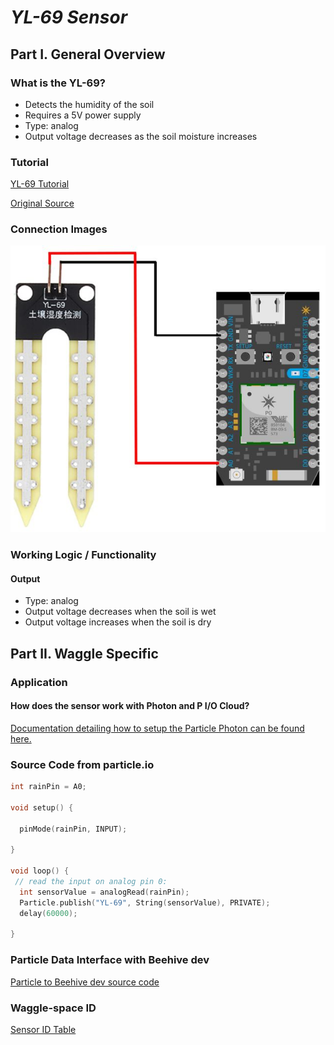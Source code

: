 # *YL-69 Sensor*
## Part I. General Overview
### What is the YL-69?

  * Detects the humidity of the soil
  * Requires a 5V power supply
  * Type: analog
  * Output voltage decreases as the soil moisture increases

### Tutorial
[YL-69 Tutorial](https://github.com/charihara/Experimental_Sensors/blob/master/Datasheets/YL69_Guide.pdf)

[Original Source](https://randomnerdtutorials.com/guide-for-soil-moisture-sensor-yl-69-or-hl-69-with-the-arduino/)
### Connection Images
![image of YL-69 connection](https://github.com/charihara/Experimental_Sensors/blob/master/Images/YL69_Connection.JPG)
### Working Logic / Functionality
#### Output

  * Type: analog
  * Output voltage decreases when the soil is wet
  * Output voltage increases when the soil is dry

## Part II. Waggle Specific
### Application
#### How does the sensor work with Photon and P I/O Cloud?
[Documentation detailing how to setup the Particle Photon can be found here.](https://github.com/charihara/Experimental_Sensors/blob/master/Photon_Instructions.md)
### Source Code from particle.io

```C 
int rainPin = A0;

void setup() {
    
  pinMode(rainPin, INPUT);

}

void loop() {
 // read the input on analog pin 0:
  int sensorValue = analogRead(rainPin);
  Particle.publish("YL-69", String(sensorValue), PRIVATE);
  delay(60000);

}
```
### Particle Data Interface with Beehive dev <a name="beehive"></a>
[Particle to Beehive dev source code](https://github.com/JordanFleming/sensor_documentation/blob/master/Particle_to_Beehive_plugin)
### Waggle-space ID
[Sensor ID Table](https://github.com/JordanFleming/sensor_documentation/blob/master/Sensor_IDs.md)
